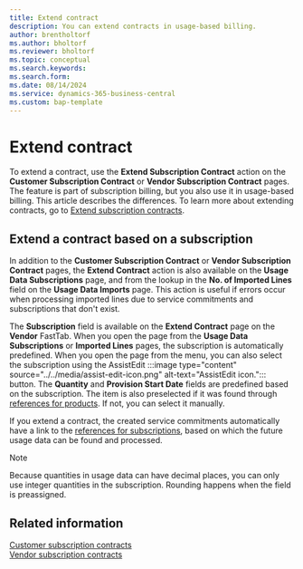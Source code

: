 ```yaml
---
title: Extend contract 
description: You can extend contracts in usage-based billing.
author: brentholtorf
ms.author: bholtorf
ms.reviewer: bholtorf
ms.topic: conceptual
ms.search.keywords: 
ms.search.form: 
ms.date: 08/14/2024
ms.service: dynamics-365-business-central
ms.custom: bap-template
---
```

# Extend contract

To extend a contract, use the **Extend Subscription Contract** action on the **Customer Subscription Contract** or **Vendor Subscription Contract** pages. The feature is part of subscription billing, but you also use it in usage-based billing. This article describes the differences. To learn more about extending contracts, go to [Extend subscription contracts](../../SRB/working-with-contracts/customer-contracts.md#extend-contract).

## Extend a contract based on a subscription

In addition to the **Customer Subscription Contract** or **Vendor Subscription Contract** pages, the **Extend Contract** action is also available on the **Usage Data Subscriptions** page, and from the lookup in the **No. of Imported Lines** field on the **Usage Data Imports** page. This action is useful if errors occur when processing imported lines due to service commitments and subscriptions that don't exist.

The **Subscription** field is available on the **Extend Contract** page on the **Vendor** FastTab. When you open the page from the **Usage Data Subscriptions** or **Imported Lines** pages, the subscription is automatically predefined. When you open the page from the menu, you can also select the subscription using the AssistEdit :::image type="content" source="../../media/assist-edit-icon.png" alt-text="AssistEdit icon."::: button. The **Quantity** and **Provision Start Date** fields are predefined based on the subscription. The item is also preselected if it was found through [references for products](../masterdata/references.md#references-for-products). If not, you can select it manually.

If you extend a contract, the created service commitments automatically have a link to the [references for subscriptions](../masterdata/references.md#references-for-subscriptions), based on which the future usage data can be found and processed.

> [!NOTE]
> Because quantities in usage data can have decimal places, you can only use integer quantities in the subscription. Rounding happens when the field is preassigned.

## Related information

[Customer subscription contracts](../../SRB/working-with-contracts/customer-contracts.md)  
[Vendor subscription contracts](../../SRB/working-with-contracts/vendor-contracts.md)  